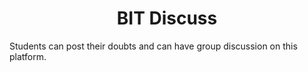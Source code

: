 <div align="center">


# BIT Discuss
</div>


Students can post their doubts and can have group discussion on this platform.
